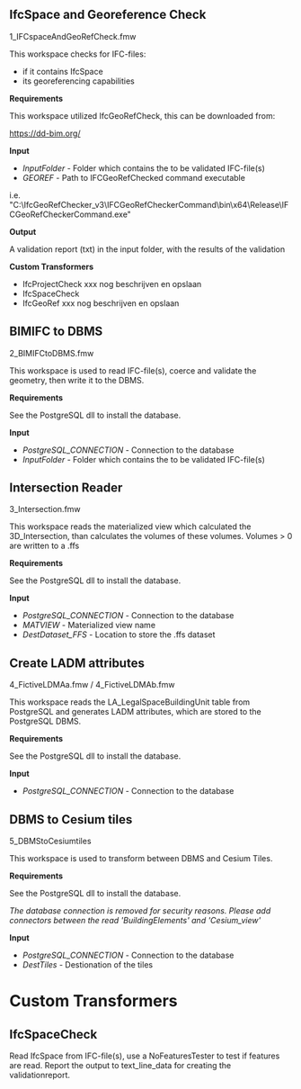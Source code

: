 ## IfcSpace and Georeference Check

1_IFCspaceAndGeoRefCheck.fmw

This workspace checks for IFC-files:

  -  if it contains IfcSpace
  -  its georeferencing capabilities

**Requirements**

This workspace utilized IfcGeoRefCheck, this can be downloaded from:

https://dd-bim.org/

**Input**

  - *InputFolder* - Folder which contains the to be validated IFC-file(s)
  - *GEOREF* - Path to IFCGeoRefChecked command executable

i.e. "C:\IfcGeoRefChecker_v3\IFCGeoRefCheckerCommand\bin\x64\Release\IFCGeoRefCheckerCommand.exe"

**Output**

A validation report (txt) in the input folder, with the results of the validation

**Custom Transformers**

  - IfcProjectCheck  xxx nog beschrijven en opslaan
  - IfcSpaceCheck
  - IfcGeoRef  xxx nog beschrijven en opslaan


## BIMIFC to DBMS

2_BIMIFCtoDBMS.fmw

This workspace is used to read IFC-file(s), coerce and validate the geometry, then write it to the DBMS.

**Requirements**

See the PostgreSQL dll to install the database.

**Input**

  - *PostgreSQL_CONNECTION* - Connection to the database
  - *InputFolder* - Folder which contains the to be validated IFC-file(s)



## Intersection Reader

3_Intersection.fmw

This workspace reads the materialized view which calculated the 3D_Intersection, than calculates the volumes of these volumes. Volumes > 0 are written to a .ffs

**Requirements**

See the PostgreSQL dll to install the database.

**Input**

  - *PostgreSQL_CONNECTION* - Connection to the database
  - *MATVIEW* - Materialized view name
  - *DestDataset_FFS* - Location to store the .ffs dataset


## Create LADM attributes

4_FictiveLDMAa.fmw / 4_FictiveLDMAb.fmw

This workspace reads the LA_LegalSpaceBuildingUnit table from PostgreSQL and generates LADM attributes, which are stored to the PostgreSQL DBMS.

**Requirements**

See the PostgreSQL dll to install the database.

**Input**

  - *PostgreSQL_CONNECTION* - Connection to the database

## DBMS to Cesium tiles

5_DBMStoCesiumtiles

This workspace is used to transform between DBMS and Cesium Tiles.

**Requirements**

See the PostgreSQL dll to install the database.

*The database connection is removed for security reasons. Please add connectors between the read 'BuildingElements' and 'Cesium_view'*

**Input**

  - *PostgreSQL_CONNECTION* - Connection to the database
  - *DestTiles* - Destionation of the tiles


# Custom Transformers


## IfcSpaceCheck

Read IfcSpace from IFC-file(s), use a NoFeaturesTester to test if features are read. Report the output to text_line_data for creating the validationreport.
